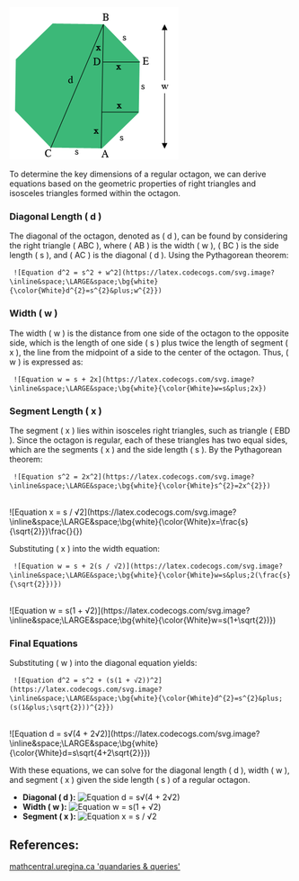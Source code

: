 ![Regular Octagon Diagram](./octagon_dia.png)

To determine the key dimensions of a regular octagon, we can derive equations based on the geometric properties of right triangles and isosceles triangles formed within the octagon.

### Diagonal Length  \( d \) 

The diagonal of the octagon, denoted as \( d \), can be found by considering the right triangle \( ABC \), where \( AB \) is the width \( w \), \( BC \) is the side length \( s \), and \( AC \) is the diagonal \( d \). Using the Pythagorean theorem:

     ![Equation d^2 = s^2 + w^2](https://latex.codecogs.com/svg.image?\inline&space;\LARGE&space;\bg{white}{\color{White}d^{2}=s^{2}&plus;w^{2}})

### Width  \( w \) 

The width \( w \) is the distance from one side of the octagon to the opposite side, which is the length of one side \( s \) plus twice the length of segment \( x \), the line from the midpoint of a side to the center of the octagon. Thus, \( w \) is expressed as:

     ![Equation w = s + 2x](https://latex.codecogs.com/svg.image?\inline&space;\LARGE&space;\bg{white}{\color{White}w=s&plus;2x})

### Segment Length  \( x \) 

The segment \( x \) lies within isosceles right triangles, such as triangle \( EBD \). Since the octagon is regular, each of these triangles has two equal sides, which are the segments \( x \) and the side length \( s \). By the Pythagorean theorem:

     ![Equation s^2 = 2x^2](https://latex.codecogs.com/svg.image?\inline&space;\LARGE&space;\bg{white}{\color{White}s^{2}=2x^{2}})
<br>
     ![Equation x = s / √2](https://latex.codecogs.com/svg.image?\inline&space;\LARGE&space;\bg{white}{\color{White}x=\frac{s}{\sqrt{2}}}\frac{}{})

Substituting \( x \) into the width equation:

     ![Equation w = s + 2(s / √2)](https://latex.codecogs.com/svg.image?\inline&space;\LARGE&space;\bg{white}{\color{White}w=s&plus;2(\frac{s}{\sqrt{2}})})
<br>
     ![Equation w = s(1 + √2)](https://latex.codecogs.com/svg.image?\inline&space;\LARGE&space;\bg{white}{\color{White}w=s(1&plus;\sqrt{2})})

### Final Equations

Substituting \( w \) into the diagonal equation yields:

     ![Equation d^2 = s^2 + (s(1 + √2))^2](https://latex.codecogs.com/svg.image?\inline&space;\LARGE&space;\bg{white}{\color{White}d^{2}=s^{2}&plus;(s(1&plus;\sqrt{2}))^{2}})
<br>
     ![Equation d = s√(4 + 2√2)](https://latex.codecogs.com/svg.image?\inline&space;\LARGE&space;\bg{white}{\color{White}d=s\sqrt{4&plus;2\sqrt{2}}})

With these equations, we can solve for the diagonal length \( d \), width \( w \), and segment \( x \) given the side length \( s \) of a regular octagon.

- **Diagonal \( d \):**      ![Equation d = s√(4 + 2√2)](https://latex.codecogs.com/svg.image?\inline&space;\LARGE&space;\bg{white}{\color{White}d=s\sqrt{4&plus;2\sqrt{2}}})
- **Width \( w \):**      ![Equation w = s(1 + √2)](https://latex.codecogs.com/svg.image?\inline&space;\LARGE&space;\bg{white}{\color{White}w=s(1&plus;\sqrt{2})})
- **Segment \( x \):**      ![Equation x = s / √2](https://latex.codecogs.com/svg.image?\inline&space;\LARGE&space;\bg{white}{\color{White}x=\frac{s}{\sqrt{2}}}\frac{}{})

## References:
[mathcentral.uregina.ca 'quandaries & queries'](http://mathcentral.uregina.ca/QQ/database/QQ.09.20/h/sue2.html)
